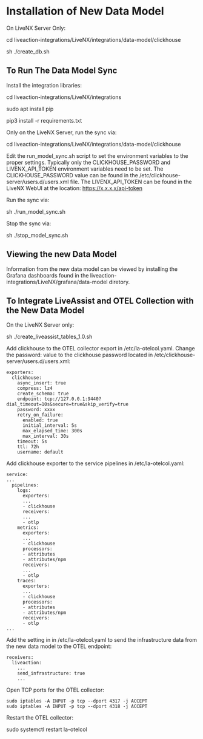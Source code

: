 # Installation of New Data Model

On LiveNX Server Only:

cd liveaction-integrations/LiveNX/integrations/data-model/clickhouse

sh ./create_db.sh

## To Run The Data Model Sync

Install the integration libraries:

cd liveaction-integrations/LiveNX/integrations

sudo apt install pip

pip3 install -r requirements.txt 

Only on the LiveNX Server, run the sync via:

cd liveaction-integrations/LiveNX/integrations/data-model/clickhouse

Edit the run_model_sync.sh script to set the environment variables to the proper settings. Typically only the CLICKHOUSE_PASSWORD and LIVENX_API_TOKEN environment variables need to be set. The CLICKHOUSE_PASSWORD value can be found in the /etc/clickhouse-server/users.d/users.xml file. The LIVENX_API_TOKEN can be found in the LiveNX WebUI at the location: https://x.x.x.x/api-token

Run the sync via:

sh ./run_model_sync.sh

Stop the sync via:

sh ./stop_model_sync.sh

## Viewing the new Data Model

Information from the new data model can be viewed by installing the Grafana dashboards found in the liveaction-integrations/LiveNX/grafana/data-model diretory.

## To Integrate LiveAssist and OTEL Collection with the New Data Model

On the LiveNX Server only:

sh ./create_liveassist_tables_1.0.sh

Add clickhouse to the OTEL collector export in /etc/la-otelcol.yaml. Change the password: value to the clickhouse password located in /etc/clickhouse-server/users.d/users.xml:

```
exporters:
  clickhouse:
    async_insert: true
    compress: lz4
    create_schema: true
    endpoint: tcp://127.0.0.1:9440?dial_timeout=10s&secure=true&skip_verify=true
    password: xxxx
    retry_on_failure:
      enabled: true
      initial_interval: 5s
      max_elapsed_time: 300s
      max_interval: 30s
    timeout: 5s
    ttl: 72h
    username: default
```

Add clickhouse exporter to the service pipelines in /etc/la-otelcol.yaml:

```
service:
...
  pipelines:
    logs:
      exporters:
      ...
      - clickhouse
      receivers:
      ...
      - otlp
    metrics:
      exporters:
      ...
      - clickhouse
      processors:
      - attributes
      - attributes/npm
      receivers:
      ...
      - otlp
    traces:
      exporters:
      ...
      - clickhouse
      processors:
      - attributes
      - attributes/npm
      receivers:
      - otlp
...
```

Add the setting in in /etc/la-otelcol.yaml to send the infrastructure data from the new data model to the OTEL endpoint:

```
receivers:
  liveaction:
    ...
    send_infrastructure: true
    ...
```

Open TCP ports for the OTEL collector:

```
sudo iptables -A INPUT -p tcp --dport 4317 -j ACCEPT 
sudo iptables -A INPUT -p tcp --dport 4318 -j ACCEPT 
```

Restart the OTEL collector:

sudo systemctl restart la-otelcol
